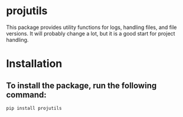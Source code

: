 # projutils
This package provides utility functions for logs, handling files, and file versions. It will probably change a lot, but it is a good start for project handling.

# Installation

## To install the package, run the following command:

```
pip install projutils
```
